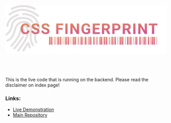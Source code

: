 <br/>

<img src="https://raw.githubusercontent.com/OliverBrotchie/CSS-Fingerprint/main/img/logo.svg" height="150" width="675" margin="30px"/>

#

<br/>

This is the live code that is running on the backend. Please read the disclaimer on index page!

### **Links:**

- [Live Demonstration](https://csstracking.dev)
- [Main Repository](https://github.com/OliverBrotchie/CSS-Fingerprint)
